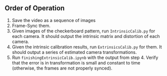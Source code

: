 ## Order of Operation
1. Save the video as a sequence of images
2. Frame-Sync them.
3. Given images of the checkerboard pattern, run `IntrinsicCalib.py` for each camera. It should output the intrinsic matrix and distortion of each camera.
4. Given the intrinsic calibration results, run `ExtrinsicsCalib.py` for them. It should output a series of estimated camera transformations.
5. Run `finishingExtrinsicCalib.ipynb` with the output from step 4. Verify that the error is in transformation is small and constant to time (otherwise, the frames are not properly synced). 
